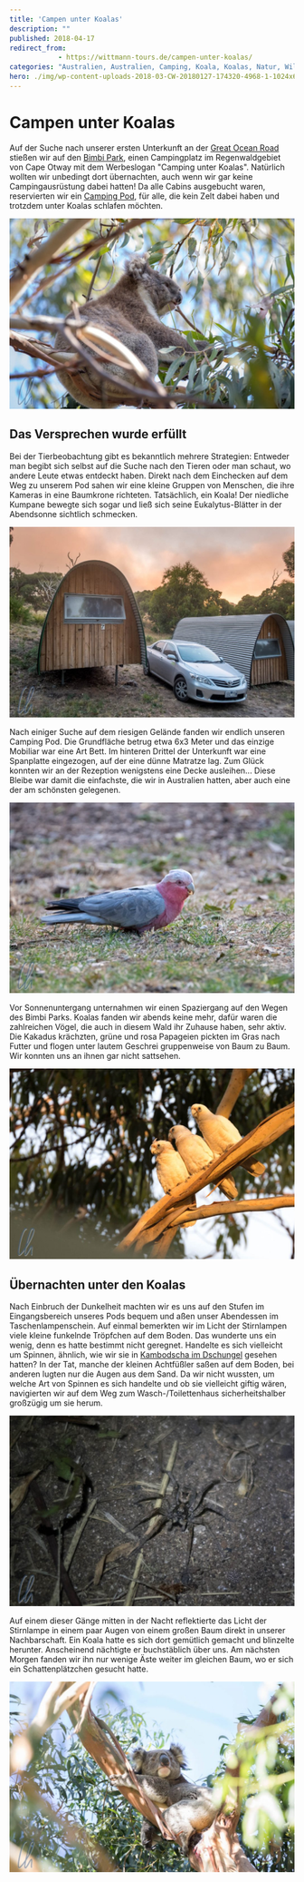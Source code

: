 ```yaml
---
title: 'Campen unter Koalas'
description: ""
published: 2018-04-17
redirect_from: 
            - https://wittmann-tours.de/campen-unter-koalas/
categories: "Australien, Australien, Camping, Koala, Koalas, Natur, Wildlife"
hero: ./img/wp-content-uploads-2018-03-CW-20180127-174320-4968-1-1024x683.jpg
---
```

# Campen unter Koalas

Auf der Suche nach unserer ersten Unterkunft an der [Great Ocean Road](https://de.wikipedia.org/wiki/Great_Ocean_Road) stießen wir auf den [Bimbi Park](http://www.bimbipark.com.au/), einen Campingplatz im Regenwaldgebiet von Cape Otway mit dem Werbeslogan "Camping unter Koalas". Natürlich wollten wir unbedingt dort übernachten, auch wenn wir gar keine Campingausrüstung dabei hatten! Da alle Cabins ausgebucht waren, reservierten wir ein [Camping Pod](http://bimbipark.com.au/accommodation/camping_pods.html), für alle, die kein Zelt dabei haben und trotzdem unter Koalas schlafen möchten.

![Dieser Koala begrüßte uns bei der Ankunft im Bimbi-Park](./img/wp-content-uploads-2018-03-CW-20180127-174320-4968-1-1024x683.jpg)

<!--more-->

## Das Versprechen wurde erfüllt

Bei der Tierbeobachtung gibt es bekanntlich mehrere Strategien: Entweder man begibt sich selbst auf die Suche nach den Tieren oder man schaut, wo andere Leute etwas entdeckt haben. Direkt nach dem Einchecken auf dem Weg zu unserem Pod sahen wir eine kleine Gruppen von Menschen, die ihre Kameras in eine Baumkrone richteten. Tatsächlich, ein Koala! Der niedliche Kumpane bewegte sich sogar und ließ sich seine Eukalytus-Blätter in der Abendsonne sichtlich schmecken.

![Unser Camping-Pod bei Sonnenuntergang](./img/wp-content-uploads-2018-03-CW-20180127-193821-5789-HDR-1-1024x683.jpg)

Nach einiger Suche auf dem riesigen Gelände fanden wir endlich unseren Camping Pod. Die Grundfläche betrug etwa 6x3 Meter und das einzige Mobiliar war eine Art Bett. Im hinteren Drittel der Unterkunft war eine Spanplatte eingezogen, auf der eine dünne Matratze lag. Zum Glück konnten wir an der Rezeption wenigstens eine Decke ausleihen... Diese Bleibe war damit die einfachste, die wir in Australien hatten, aber auch eine der am schönsten gelegenen.

![Dieser Vogel suchte auf dem Boden nach Futter](./img/wp-content-uploads-2018-03-CW-20180127-192243-5016-1-1024x683.jpg)

Vor Sonnenuntergang unternahmen wir einen Spaziergang auf den Wegen des Bimbi Parks. Koalas fanden wir abends keine mehr, dafür waren die zahlreichen Vögel, die auch in diesem Wald ihr Zuhause haben, sehr aktiv. Die Kakadus krächzten, grüne und rosa Papageien pickten im Gras nach Futter und flogen unter lautem Geschrei gruppenweise von Baum zu Baum. Wir konnten uns an ihnen gar nicht sattsehen.

![Diese 3er-Gang machte ordentlich Wirbel in den Wipfeln des Bimbi-Parks](./img/wp-content-uploads-2018-03-CW-20180127-191750-5015-1-1024x683.jpg)

## Übernachten unter den Koalas

Nach Einbruch der Dunkelheit machten wir es uns auf den Stufen im Eingangsbereich unseres Pods bequem und aßen unser Abendessen im Taschenlampenschein. Auf einmal bemerkten wir im Licht der Stirnlampen viele kleine funkelnde Tröpfchen auf dem Boden. Das wunderte uns ein wenig, denn es hatte bestimmt nicht geregnet. Handelte es sich vielleicht um Spinnen, ähnlich, wie wir sie in [Kambodscha im Dschungel](http://wittmann-tours.de/dschungel-trekking-in-chi-phat/) gesehen hatten? In der Tat, manche der kleinen Achtfüßler saßen auf dem Boden, bei anderen lugten nur die Augen aus dem Sand. Da wir nicht wussten, um welche Art von Spinnen es sich handelte und ob sie vielleicht giftig wären, navigierten wir auf dem Weg zum Wasch-/Toilettenhaus sicherheitshalber großzügig um sie herum.

![Im Schutze der Dunkelheit wagten sich die Spinnen aus der Deckung](./img/wp-content-uploads-2018-03-CW-20180127-212054-5804-1-1024x683.jpg)

Auf einem dieser Gänge mitten in der Nacht reflektierte das Licht der Stirnlampe in einem paar Augen von einem großen Baum direkt in unserer Nachbarschaft. Ein Koala hatte es sich dort gemütlich gemacht und blinzelte herunter. Anscheinend nächtigte er buchstäblich über uns. Am nächsten Morgen fanden wir ihn nur wenige Äste weiter im gleichen Baum, wo er sich ein Schattenplätzchen gesucht hatte.

![Noch etwas schläfrig. Dieser Koala übernachtete direkt oberhalb unseres Pods](./img/wp-content-uploads-2018-03-CW-20180128-075512-5050-1-1024x683.jpg)
